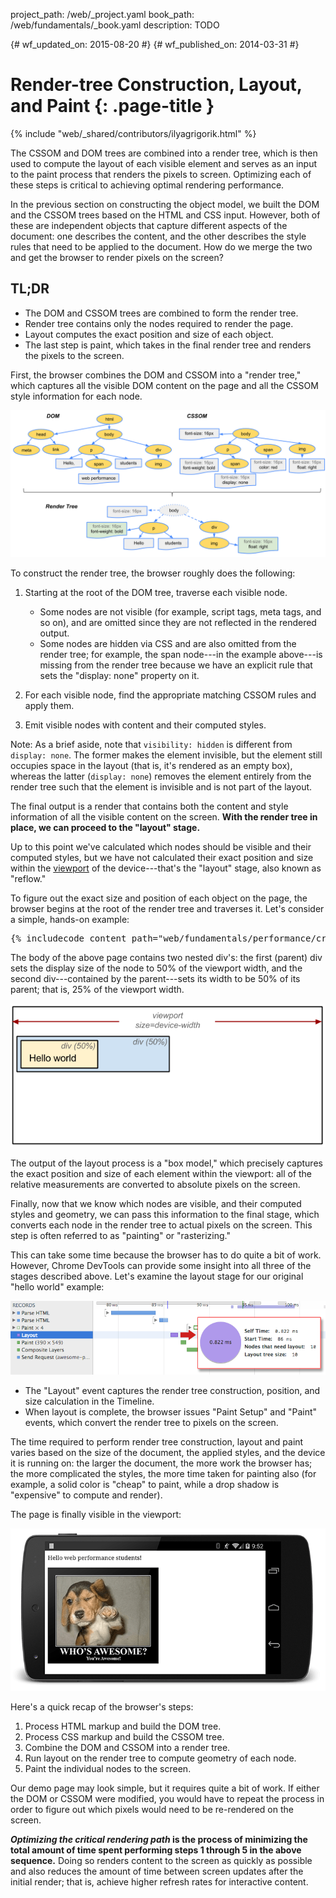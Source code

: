 project_path: /web/_project.yaml
book_path: /web/fundamentals/_book.yaml
description: TODO

{# wf_updated_on: 2015-08-20 #}
{# wf_published_on: 2014-03-31 #}

# Render-tree Construction, Layout, and Paint {: .page-title }

{% include "web/_shared/contributors/ilyagrigorik.html" %}

The CSSOM and DOM trees are combined into a render tree, which is then used 
to compute the layout of each visible element and serves as an input to the 
paint process that renders the pixels to screen. Optimizing each of these 
steps is critical to achieving optimal rendering performance.

In the previous section on constructing the object model, we built the DOM and
the CSSOM trees based on the HTML and CSS input. However, both of these are
independent objects that capture different aspects of the document: one
describes the content, and the other describes the style rules that need to be
applied to the document. How do we merge the two and get the browser to render
pixels on the screen?

## TL;DR
- The DOM and CSSOM trees are combined to form the render tree.
- Render tree contains only the nodes required to render the page.
- Layout computes the exact position and size of each object.
- The last step is paint, which takes in the final render tree and renders the pixels to the screen.


First, the browser combines the DOM and CSSOM into a "render tree," which captures all the visible DOM content on the page and all the CSSOM style information for each node.

<img src="images/render-tree-construction.png" alt="DOM and CSSOM are combined to create the render tree" >

To construct the render tree, the browser roughly does the following:

1. Starting at the root of the DOM tree, traverse each visible node.

    * Some nodes are not visible (for example, script tags, meta tags, and so on), and are omitted since they are not reflected in the rendered output.
    * Some nodes are hidden via CSS and are also omitted from the render tree; for example, the span node---in the example above---is missing from the render tree because we have an explicit rule that sets the "display: none" property on it.

1. For each visible node, find the appropriate matching CSSOM rules and apply them.
1. Emit visible nodes with content and their computed styles.

Note: As a brief aside, note that `visibility: hidden` is different from `display: none`. The former makes the element invisible, but the element still occupies space in the layout (that is, it's rendered as an empty box), whereas the latter (`display: none`) removes the element entirely from the render tree such that the element is invisible and is not part of the layout.

The final output is a render that contains both the content and style information of all the visible content on the screen.  **With the render tree in place, we can proceed to the "layout" stage.**

Up to this point we've calculated which nodes should be visible and their computed styles, but we have not calculated their exact position and size within the [viewport](/web/fundamentals/design-and-ui/responsive/fundamentals/set-the-viewport) of the device---that's the "layout" stage, also known as "reflow."

To figure out the exact size and position of each object on the page, the browser begins at the root of the render tree and traverses it. Let's consider a simple, hands-on example:

<pre class="prettyprint">
{% includecode content_path="web/fundamentals/performance/critical-rendering-path/_code/nested.html" region_tag="full" %}
</pre>

The body of the above page contains two nested div's: the first (parent) div sets the display size of the node to 50% of the viewport width, and the second div---contained by the parent---sets its width to be 50% of its parent; that is, 25% of the viewport width.

<img src="images/layout-viewport.png" alt="Calculating layout information" >

The output of the layout process is a "box model," which precisely captures the exact position and size of each element within the viewport: all of the relative measurements are converted to absolute pixels on the screen.

Finally, now that we know which nodes are visible, and their computed styles and geometry, we can pass this information to the final stage, which converts each node in the render tree to actual pixels on the screen. This step is often referred to as "painting" or "rasterizing."

This can take some time because the browser has to do quite a bit of work. However, Chrome DevTools can provide some insight into all three of the stages described above. Let's examine the layout stage for our original "hello world" example:

<img src="images/layout-timeline.png" alt="Measuring layout in DevTools" >

* The "Layout" event captures the render tree construction, position, and size calculation in the Timeline.
* When layout is complete, the browser issues "Paint Setup" and "Paint" events, which convert the render tree to pixels on the screen.

The time required to perform render tree construction, layout and paint varies based on the size of the document, the applied styles, and the device it is running on: the larger the document, the more work the browser has; the more complicated the styles, the more time taken for painting also (for example, a solid color is "cheap" to paint, while a drop shadow is "expensive" to compute and render).

The page is finally visible in the viewport:

<img src="images/device-dom-small.png" alt="Rendered Hello World page" >

Here's a quick recap of the browser's steps:

1. Process HTML markup and build the DOM tree.
1. Process CSS markup and build the CSSOM tree.
1. Combine the DOM and CSSOM into a render tree.
1. Run layout on the render tree to compute geometry of each node.
1. Paint the individual nodes to the screen.

Our demo page may look simple, but it requires quite a bit of work. If either the DOM or CSSOM were modified, you would have to repeat the process in order to figure out which pixels would need to be re-rendered on the screen.

**_Optimizing the critical rendering path_ is the process of minimizing the total amount of time spent performing steps 1 through 5 in the above sequence.** Doing so renders content to the screen as quickly as possible and also reduces the amount of time between screen updates after the initial render; that is, achieve higher refresh rates for interactive content.

